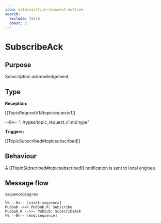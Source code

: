 ```yaml
---
icon: material/file-document-outline
search:
  exclude: false
  boost: 2
---
```


<div class="message" markdown>

# SubscribeAck

## Purpose

<!-- --8<-- [start:purpose] -->
Subscription acknowledgement.
<!-- --8<-- [end:purpose] -->

## Type

 <!-- --8<-- [start:type] -->
**Reception:**

[[TopicRequestV1#topicrequestv1]]

--8<-- "../types/topic_request_v1.md:type"

**Triggers:**

[[TopicSubscribed#topicsubscribed]]

<!-- --8<-- [end:type] -->

## Behaviour

<!-- --8<-- [start:behaviour] -->
A [[TopicSubscribed#topicsubscribed]] notification is sent to local engines.
<!-- --8<-- [end:behaviour] -->

## Message flow

<!-- --8<-- [start:messages] -->
```mermaid
sequenceDiagram

%% --8<-- [start:sequence]
PubSub ->>+ PubSub_R: Subscribe
PubSub_R -->>- PubSub: SubscribeAck
%% --8<-- [end:sequence]
```
<!-- --8<-- [end:messages] -->

</div>
